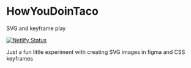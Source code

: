 # HowYouDoinTaco
SVG and keyframe play


[![Netlify Status](https://api.netlify.com/api/v1/badges/da0c36ec-6330-477b-bcde-70cc1f4bb6fc/deploy-status)](https://app.netlify.com/sites/how-you-doin-taco/deploys)

Just a fun little experiment with creating SVG images in figma and CSS keyframes
